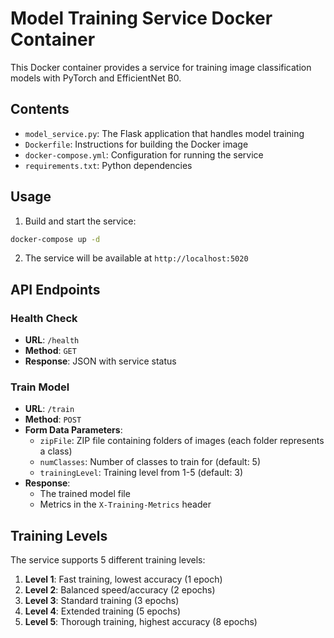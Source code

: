 # Model Training Service Docker Container

This Docker container provides a service for training image classification models with PyTorch and EfficientNet B0.

## Contents

- `model_service.py`: The Flask application that handles model training
- `Dockerfile`: Instructions for building the Docker image
- `docker-compose.yml`: Configuration for running the service
- `requirements.txt`: Python dependencies

## Usage

1. Build and start the service:

```bash
docker-compose up -d
```

2. The service will be available at `http://localhost:5020`

## API Endpoints

### Health Check

- **URL**: `/health`
- **Method**: `GET`
- **Response**: JSON with service status

### Train Model

- **URL**: `/train`
- **Method**: `POST`
- **Form Data Parameters**:
  - `zipFile`: ZIP file containing folders of images (each folder represents a class)
  - `numClasses`: Number of classes to train for (default: 5)
  - `trainingLevel`: Training level from 1-5 (default: 3)
- **Response**: 
  - The trained model file
  - Metrics in the `X-Training-Metrics` header

## Training Levels

The service supports 5 different training levels:

1. **Level 1**: Fast training, lowest accuracy (1 epoch)
2. **Level 2**: Balanced speed/accuracy (2 epochs)
3. **Level 3**: Standard training (3 epochs)
4. **Level 4**: Extended training (5 epochs)
5. **Level 5**: Thorough training, highest accuracy (8 epochs) 